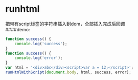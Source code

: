 # runhtml
把带有script标签的字符串插入到dom，全部插入完成后回调  
####demo:
```javascript
function success() {
    console.log('success');
}
function success() {
    console.log('error');
}
var html = '<div>abc</div><script>var a = 12;</script>';
runHtmlWithScript(document.body, html, success, error);
```
